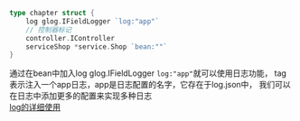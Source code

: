 ```go
type chapter struct {	
	log glog.IFieldLogger `log:"app"`
	// 控制器标记
	controller.IController
	serviceShop *service.Shop `bean:""`
}
```
通过在bean中加入log glog.IFieldLogger `log:"app"`就可以使用日志功能，
tag表示注入一个app日志，app是日志配置的名字，它存在于log.json中，
我们可以在日志中添加更多的配置来实现多种日志  
[log的详细使用](https://github.com/gosrv/glog)